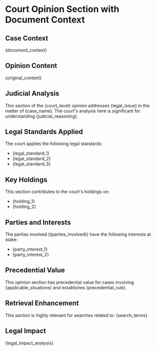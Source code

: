 # Court Opinion Section with Document Context

## Case Context
{document_context}

## Opinion Content
{original_content}

## Judicial Analysis
This section of the {court_level} opinion addresses {legal_issue} in the matter of {case_name}. The court's analysis here is significant for understanding {judicial_reasoning}.

## Legal Standards Applied
The court applies the following legal standards:
- {legal_standard_1}
- {legal_standard_2}
- {legal_standard_3}

## Key Holdings
This section contributes to the court's holdings on:
- {holding_1}
- {holding_2}

## Parties and Interests
The parties involved ({parties_involved}) have the following interests at stake:
- {party_interest_1}
- {party_interest_2}

## Precedential Value
This opinion section has precedential value for cases involving {applicable_situations} and establishes {precedential_rule}.

## Retrieval Enhancement
This section is highly relevant for searches related to: {search_terms}

## Legal Impact
{legal_impact_analysis}